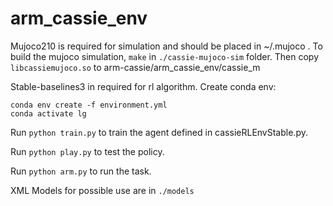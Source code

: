 # arm_cassie_env
Mujoco210 is required for simulation and should be placed in ~/.mujoco . To build the mujoco simulation, `make` in `./cassie-mujoco-sim` folder. Then copy  `libcassiemujoco.so` to arm-cassie/arm_cassie_env/cassie_m

Stable-baselines3 in required for rl algorithm. Create conda env:

```
conda env create -f environment.yml
conda activate lg
```

Run `python train.py` to train the agent defined in cassieRLEnvStable.py.

Run `python play.py` to test the policy.

Run `python arm.py` to run the task.

XML Models for possible use are in `./models`
